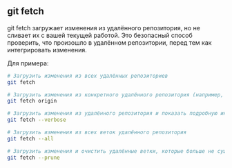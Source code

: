 ## git fetch
git fetch загружает изменения из удалённого репозитория, но не сливает их с вашей текущей работой. Это безопасный способ проверить, что произошло в удалённом репозитории, перед тем как интегрировать изменения.

Для примера:
```bash
# Загрузить изменения из всех удалённых репозиториев
git fetch

# Загрузить изменения из конкретного удалённого репозитория (например, origin)
git fetch origin

# Загрузить изменения из удалённого репозитория и показать подробную информацию
git fetch --verbose

# Загрузить изменения из всех веток удалённого репозитория
git fetch --all

# Загрузить изменения и очистить удалённые ветки, которые больше не существуют
git fetch --prune
